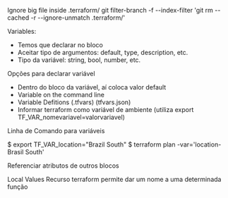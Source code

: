 

Ignore big file inside .terraform/
git filter-branch -f --index-filter 'git rm --cached -r --ignore-unmatch .terraform/'

Variables: 
- Temos que declarar no bloco
- Aceitar tipo de argumentos: default, type, description, etc.
- Tipo da variável: string, bool, number, etc.

Opções para declarar variável
- Dentro do bloco da variável, aí coloca valor default
- Variable on the command line
- Variable Defitions (.tfvars) (tfvars.json)
- Informar terraform como variável de ambiente (utiliza export TF_VAR_nomevariavel=valorvariavel)

Linha de Comando para variáveis

$ export TF_VAR_location="Brazil South"
$ terraform plan -var='location-Brasil South'

Referenciar atributos de outros blocos

Local Values
Recurso terraform permite dar um nome a uma determinada função

